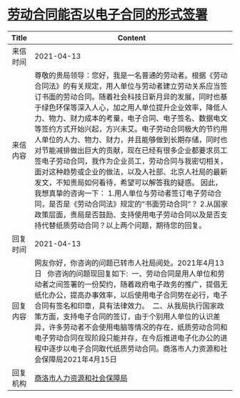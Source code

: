# <a href="http://www.shangluo.gov.cn/zmhd/ldxxxx.jsp?urltype=leadermail.LeaderMailContentUrl&wbtreeid=1112&leadermailid=7151">劳动合同能否以电子合同的形式签署</a>
| Title |                                                                                                                                                                                                        Content                                                                                                                                                                                                         |
|:-----:|------------------------------------------------------------------------------------------------------------------------------------------------------------------------------------------------------------------------------------------------------------------------------------------------------------------------------------------------------------------------------------------------------------------------|
| 来信时间  | 2021-04-13                                                                                                                                                                                                                                                                                                                                                                                                             |
| 来信内容  | 尊敬的贵局领导：您好，我是一名普通的劳动者。根据《劳动合同法》的有关规定，用人单位与劳动者建立劳动关系应当签订书面的劳动合同。随着社会科技日新月异的发展，同时也基于绿色环保等深入人心，加之用人单位提升企业效率，降低人力、物力、财力成本的考量，电子合同、电子签名、数据电文等签约方式开始兴起，方兴未艾。电子劳动合同极大的节约用人单位的人力、物力、财力，并且能够做到长期存储，同时也对节能减排做出巨大的贡献，现在已经有很多企业都要求员工签电子劳动合同，我作为企业员工，劳动合同与我密切相关，面对这种趋势或企业的做法，以及人社部、北京人社局的最新发文，不知贵局如何看待，希望可以解答我的疑惑。 因此，我想真挚的咨询一下： 1.用人单位与劳动者签订电子劳动合同，是否是《劳动合同法》规定的“书面劳动合同”？ 2.从国家政策层面，贵局是否鼓励、支持使用电子劳动合同以及是否支持代替纸质劳动合同？以上两个问题，期待您的回复。 |
| 回复时间  | 2021-04-13                                                                                                                                                                                                                                                                                                                                                                                                             |
| 回复内容  | 网友你好，你咨询的问题已转市人社局阅处。2021年4月13日   你咨询的问题现回复如下:  一、劳动合同是用人单位和劳动者之间签署的一份契约，随着政府电子政务的推广，提倡无纸化办公，提高办事效率，以后使用电子合同势在必行，电子合同有签名和印章，具有法律效力。  二、从我局执行国家政策方面，支持电子合同的签订，由于个别用人单位的认识差异，许多劳动者不会使用电脑等情况的存在，纸质劳动合同和电子劳动合同在现阶段只能并存，在今后推进电子化办公的进程中逐步以电子合同取代纸质劳动合同。商洛市人力资源和社会保障局2021年4月15日                                                                                                                                                |
| 回复机构  | <a href="../../category/agencies/商洛市人力资源和社会保障局.md">商洛市人力资源和社会保障局</a>                                                                                                                                                                                                                                                                                                                                                   |